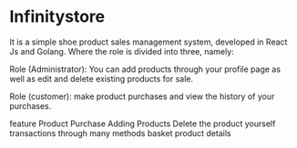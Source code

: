 <h1>Infinitystore</h1>




It is a simple shoe product sales management system, developed in React Js and Golang. Where the role is divided into three, namely:


Role (Administrator): You can add products through your profile page as well as edit and delete existing products for sale.



Role (customer): make product purchases and view the history of your purchases.

feature
Product Purchase
Adding Products
Delete the product yourself
transactions through many methods
basket
product details
